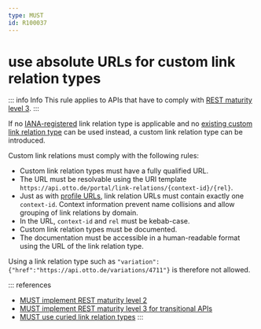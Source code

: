 ```yaml
---
type: MUST
id: R100037
---
```


# use absolute URLs for custom link relation types

::: info Info
This rule applies to APIs that have to comply with [REST maturity level 3](@guidelines/R000033).
:::

If no [IANA-registered](http://www.iana.org/assignments/link-relations/link-relations.xhtml) link relation type is applicable and no [existing custom link relation type](@guidelines/R100035) can be used instead, a custom link relation type can be introduced.

Custom link relations must comply with the following rules:

- Custom link relation types must have a fully qualified URL.
- The URL must be resolvable using the URI template `https://api.otto.de/portal/link-relations/{context-id}/{rel}`.
- Just as with [profile URLs](@guidelines/R100066), link relation URLs must contain exactly one `context-id`. Context information prevent name collisions and allow grouping of link relations by domain.
- In the URL, `context-id` and `rel` must be kebab-case.
- Custom link relation types must be documented.
- The documentation must be accessible in a human-readable format using the URL of the link relation type.

Using a link relation type such as `"variation": {"href":"https://api.otto.de/variations/4711"}` is therefore not allowed.

::: references

- [MUST implement REST maturity level 2](@guidelines/R000032)
- [MUST implement REST maturity level 3 for transitional APIs](@guidelines/R000033)
- [MUST use curied link relation types](@guidelines/R100038)
  :::
